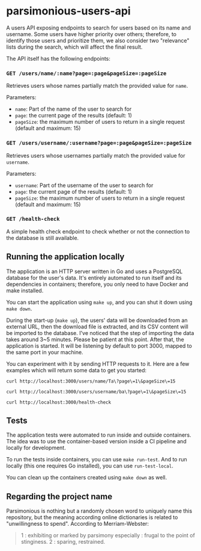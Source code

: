 # parsimonious-users-api

A users API exposing endpoints to search for users based on its name and username. Some users have higher priority over others; therefore, to identify those users and prioritize them, we also consider two "relevance" lists during the search, which will affect the final result.

The API itself has the following endpoints:

### `GET /users/name/:name?page=:page&pageSize=:pageSize`

Retrieves users whose names partially match the provided value for `name`.

Parameters:
  * `name`: Part of the name of the user to search for
  * `page`: the current page of the results (default: 1)
  * `pageSize`: the maximum number of users to return in a single request (default and maximum: 15)

### `GET /users/username/:username?page=:page&pageSize=:pageSize`

Retrieves users whose usernames partially match the provided value for `username`.

Parameters:
  * `username`: Part of the username of the user to search for
  * `page`: the current page of the results (default: 1)
  * `pageSize`: the maximum number of users to return in a single request (default and maximum: 15)

### `GET /health-check`

A simple health check endpoint to check whether or not the connection to the database is still available.

## Running the application locally

The application is an HTTP server written in Go and uses a PostgreSQL database for the user's data. It's entirely automated to run itself and its dependencies in containers; therefore, you only need to have Docker and make installed.

You can start the application using `make up`, and you can shut it down using `make down`.

During the start-up (`make up`), the users' data will be downloaded from an external URL, then the download file is extracted, and its CSV content will be imported to the database. I've noticed that the step of importing the data takes around 3~5 minutes. Please be patient at this point. After that, the application is started. It will be listening by default to port 3000, mapped to the same port in your machine.

You can experiment with it by sending HTTP requests to it. Here are a few examples which will return some data to get you started:

```
curl http://localhost:3000/users/name/Ta\?page\=1\&pageSize\=15
```

```
curl http://localhost:3000/users/username/ba\?page\=1\&pageSize\=15
```

```
curl http://localhost:3000/health-check
````

## Tests

The application tests were automated to run inside and outside containers. The idea was to use the container-based version inside a CI pipeline and locally for development.

To run the tests inside containers, you can use `make run-test`. And to run locally (this one requires Go installed), you can use `run-test-local`.

You can clean up the containers created using `make down` as well.

## Regarding the project name

Parsimonious is nothing but a randomly chosen word to uniquely name this repository, but the meaning according online dictionaries is related to "unwillingness to spend". According to Merriam-Webster:

> 1 : exhibiting or marked by parsimony especially : frugal to the point of stinginess.
> 2 : sparing, restrained.
